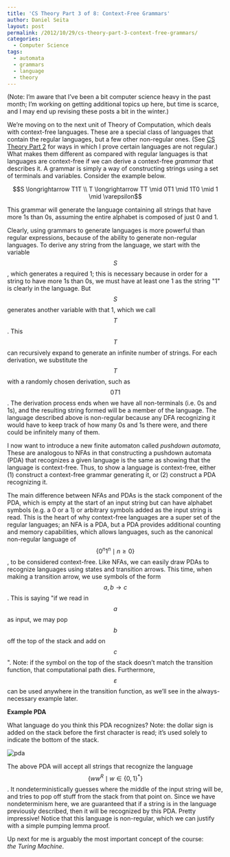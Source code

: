 ```yaml
---
title: 'CS Theory Part 3 of 8: Context-Free Grammars'
author: Daniel Seita
layout: post
permalink: /2012/10/29/cs-theory-part-3-context-free-grammars/
categories:
  - Computer Science
tags:
  - automata
  - grammars
  - language
  - theory
---
```

(Note: I&#8217;m aware that I&#8217;ve been a bit computer science heavy in the past month;
I&#8217;m working on getting additional topics up here, but time is scarce, and I may end up
revising these posts a bit in the winter.)

We&#8217;re moving on to the next unit of Theory of Computation, which deals with context-free
languages. These are a special class of languages that contain the regular languages, but a few
other non-regular ones. (See [CS Theory Part 2][1] for ways in which I prove certain languages are
not regular.) What makes them different as compared with regular languages is that languages are
context-free if we can derive a context-free *grammar* that describes it. A grammar is simply a way
of constructing strings using a set of terminals and variables. Consider the example below.

$$S \longrightarrow T1T \\ T \longrightarrow TT \mid 0T1 \mid 1T0 \mid 1 \mid \varepsilon$$

This grammar will generate the language containing all strings that have more 1s than 0s, assuming
the entire alphabet is composed of just 0 and 1.

Clearly, using grammars to generate languages is more powerful than regular expressions, because of
the ability to generate non-regular languages. To derive any string from the language, we start with
the variable $$S$$, which generates a required 1; this is necessary because in order for a string to
have more 1s than 0s, we must have at least one 1 as the string "1" is clearly in the language. But
$$S$$ generates another variable with that 1, which we call $$T$$. This $$T$$ can recursively expand
to generate an infinite number of strings. For each derivation, we substitute the $$T$$ with a
randomly chosen derivation, such as $$0T1$$. The derivation process ends when we have all
non-terminals (i.e. 0s and 1s), and the resulting string formed will be a member of the language.
The language described above is non-regular because any DFA recognizing it would have to keep track
of how many 0s and 1s there were, and there could be infinitely many of them.

I now want to introduce a new finite automaton called *pushdown* *automata*, These are analogous to
NFAs in that constructing a pushdown automata (PDA) that recognizes a given language is the same as
showing that the language is context-free. Thus, to show a language is context-free, either (1)
construct a context-free grammar generating it, or (2) construct a PDA recognizing it.

The main difference between NFAs and PDAs is the stack component of the PDA, which is empty at the
start of an input string but can have alphabet symbols (e.g. a 0 or a 1) or arbitrary symbols added
as the input string is read. This is the heart of why context-free languages are a super set of the
regular languages; an NFA is a PDA, but a PDA provides additional counting and memory capabilities,
which allows languages, such as the canonical non-regular language of $$\{0^n1^n \mid n \ge 0\}$$,
to be considered context-free. Like NFAs, we can easily draw PDAs to recognize languages using
states and transition arrows. This time, when making a transition arrow, we use symbols of the form
$$a, b \longrightarrow c$$. This is saying "if we read in $$a$$ as input, we may pop $$b$$ off the
top of the stack and add on $$c$$". Note: if the symbol on the top of the stack doesn&#8217;t match
the transition function, that computational path dies. Furthermore, $$\varepsilon$$ can be used
anywhere in the transition function, as we&#8217;ll see in the always-necessary example later.

**Example PDA**

What language do you think this PDA recognizes? Note: the dollar sign is added on the stack before
the first character is read; it&#8217;s used solely to indicate the bottom of the stack.

<img src="{{site.url}}/assets/pda.jpg" alt="pda">

The above PDA will accept all strings that recognize the language $$\{ww^R \mid w \in \{0,1\}^*
\}$$.  It nondeterministically guesses where the middle of the input string will be, and tries to
pop off stuff from the stack from that point on. Since we have nondeterminism here, we are
guaranteed that if a string is in the language previously described, then it will be recognized by
this PDA. Pretty impressive! Notice that this language is non-regular, which we can justify with a
simple pumping lemma proof.

Up next for me is arguably the most important concept of the course: *the Turing Machine*.

 [1]: http://danieltakeshi.github.io/2012/10/13/cs-theory-part-2-proving-languages-are-not-regular/
